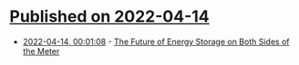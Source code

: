 # [Published on 2022-04-14](index.md)

* [2022-04-14, 00:01:08](https://news.ycombinator.com/item?id=31021845) - [The Future of Energy Storage on Both Sides of the Meter](https://hackaday.com/2022/04/13/the-future-of-energy-storage-on-both-sides-of-the-meter/)
